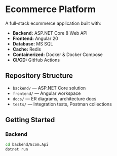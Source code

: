 # Ecommerce Platform

A full-stack ecommerce application built with:
- **Backend:** ASP.NET Core 8 Web API
- **Frontend:** Angular 20
- **Database:** MS SQL 
- **Cache:** Redis
- **Containerized:** Docker & Docker Compose
- **CI/CD:** GitHub Actions

## Repository Structure
- `backend/` — ASP.NET Core solution
- `frontend/` — Angular workspace
- `docs/` — ER diagrams, architecture docs
- `tests/` — Integration tests, Postman collections

## Getting Started
### Backend
```bash
cd backend/Ecom.Api
dotnet run
